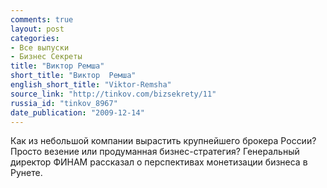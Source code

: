 ```yaml
---
comments: true
layout: post
categories:
- Все выпуски
- Бизнес Секреты
title: "Виктор Ремша"
short_title: "Виктор  Ремша"
english_short_title: "Viktor-Remsha"
source_link: "http://tinkov.com/bizsekrety/11"
russia_id: "tinkov_8967"
date_publication: "2009-12-14"
---
```

Как из небольшой компании вырастить крупнейшего брокера России? Просто везение или продуманная бизнес-стратегия? Генеральный директор ФИНАМ рассказал о перспективах монетизации бизнеса в Рунете.
